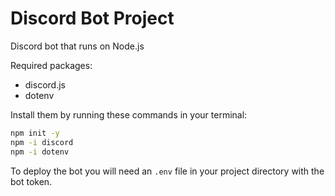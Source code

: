 # Discord Bot Project

Discord bot that runs on Node.js

Required packages:
- discord.js
- dotenv

Install them by running these commands in your terminal:
```bash
npm init -y
npm -i discord
npm -i dotenv
```

To deploy the bot you will need an `.env` file in your project directory with the bot token.